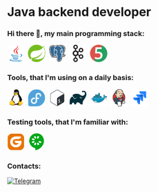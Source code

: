 <h1>Java backend developer</h1>

### Hi there 👋, my main programming stack:
<img src="https://github.com/devicons/devicon/blob/master/icons/java/java-original.svg" title="Java"  alt="Java" width="40" height="40"/>&nbsp;
<img src="https://github.com/devicons/devicon/blob/master/icons/spring/spring-original.svg" title="Spring"  alt="Spring" width="40" height="40"/>&nbsp;
<img src="https://github.com/devicons/devicon/blob/master/icons/postgresql/postgresql-original.svg" title="Postgres"  alt="Postgres" width="40" height="40"/>&nbsp;
<img src="https://github.com/devicons/devicon/blob/master/icons/apachekafka/apachekafka-original.svg" title="Kafka"  alt="Kafka" width="40" height="40"/>&nbsp;
<img src="icons/junit5-logo.png" title="JUnit5" alt="JUnit5" width="40" height="40"/>&nbsp;

### Tools, that I'm using on a daily basis:
<img src="https://github.com/devicons/devicon/blob/master/icons/linux/linux-original.svg" title="Linux"  alt="Linux" width="40" height="40"/>&nbsp;
<img src="https://github.com/devicons/devicon/blob/master/icons/fedora/fedora-plain.svg" title="Fedora"  alt="Fedora" width="40" height="40"/>&nbsp;
<img src="https://github.com/devicons/devicon/blob/master/icons/bash/bash-original.svg" title="Bash"  alt="Bash" width="40" height="40"/>&nbsp;
<img src="https://github.com/devicons/devicon/blob/master/icons/gradle/gradle-plain.svg" title="Gradle"  alt="Gradle" width="40" height="40"/>&nbsp;
<img src="https://github.com/devicons/devicon/blob/master/icons/docker/docker-original.svg" title="Docker"  alt="Docker" width="40" height="40"/>&nbsp;
<img src="https://github.com/devicons/devicon/blob/master/icons/jenkins/jenkins-original.svg" title="Jenkins"  alt="Jenkins" width="40" height="40"/>&nbsp;
<img src="https://github.com/devicons/devicon/blob/master/icons/jira/jira-original.svg" title="Jira"  alt="Jira" width="40" height="40"/>&nbsp;

### Testing tools, that I'm familiar with:
<img src = "https://github.com/devicons/devicon/blob/master/icons/gatling/gatling-plain.svg" title="Gatling"  alt="Gatling" width="40" height="40"/>&nbsp;
<img src = "https://github.com/devicons/devicon/blob/master/icons/cucumber/cucumber-plain.svg" title="Cucumber"  alt="Cucumber" width="40" height="40"/>&nbsp;

### Contacts:
<a href="https://t.me/mikhail_shibanov"> <img src="https://img.shields.io/badge/Telegram-blue?style=for-the-badge&logo=telegram&logoColor=white" alt="Telegram"/></a>